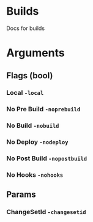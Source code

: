 # Builds

Docs for builds

# Arguments

## Flags (bool)
### Local `-local`
### No Pre Build `-noprebuild`
### No Build `-nobuild`
### No Deploy `-nodeploy`
### No Post Build `-nopostbuild`
### No Hooks `-nohooks`

## Params
### ChangeSetId `-changesetid`

